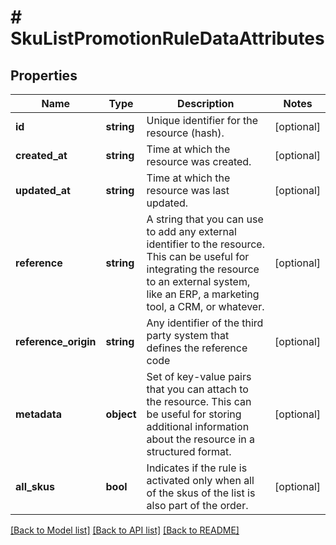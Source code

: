 # # SkuListPromotionRuleDataAttributes

## Properties

Name | Type | Description | Notes
------------ | ------------- | ------------- | -------------
**id** | **string** | Unique identifier for the resource (hash). | [optional]
**created_at** | **string** | Time at which the resource was created. | [optional]
**updated_at** | **string** | Time at which the resource was last updated. | [optional]
**reference** | **string** | A string that you can use to add any external identifier to the resource. This can be useful for integrating the resource to an external system, like an ERP, a marketing tool, a CRM, or whatever. | [optional]
**reference_origin** | **string** | Any identifier of the third party system that defines the reference code | [optional]
**metadata** | **object** | Set of key-value pairs that you can attach to the resource. This can be useful for storing additional information about the resource in a structured format. | [optional]
**all_skus** | **bool** | Indicates if the rule is activated only when all of the skus of the list is also part of the order. | [optional]

[[Back to Model list]](../../README.md#models) [[Back to API list]](../../README.md#endpoints) [[Back to README]](../../README.md)
